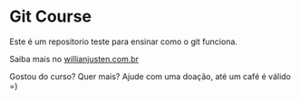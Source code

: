 # Git Course

Este é um repositorio teste para ensinar como o git funciona.

Saiba mais no [willianjusten.com.br](http://willianjusten.com.br)

Gostou do curso? Quer mais? Ajude com uma doação, até um café é válido =)

